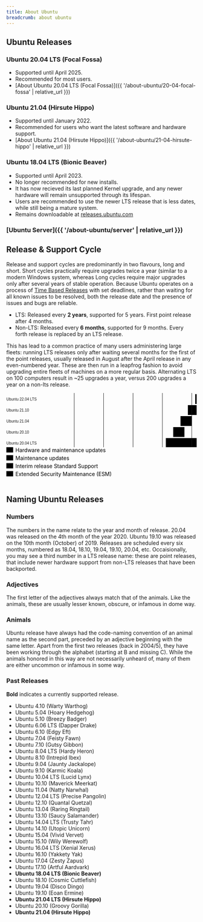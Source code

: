 ```yaml
---
title: About Ubuntu
breadcrumb: about ubuntu
---
```


## Ubuntu Releases

### Ubuntu 20.04 LTS (Focal Fossa)
- Supported until April 2025.
- Recommended for most users.
- [About Ubuntu 20.04 LTS (Focal Fossa)]({{ '/about-ubuntu/20-04-focal-fossa' | relative_url }})

### Ubuntu 21.04 (Hirsute Hippo)
- Supported until January 2022.
- Recommended for users who want the latest software and hardware support.
- [About Ubuntu 21.04 (Hirsute Hippo)]({{ '/about-ubuntu/21-04-hirsute-hippo' | relative_url }})

### Ubuntu 18.04 LTS (Bionic Beaver)
- Supported until April 2023.
- No longer recommended for new installs.
- It has now recieved its last planned Kernel upgrade, and any newer hardware will remain unsupported through its lifespan.
- Users are recommended to use the newer LTS release that is less dates, while still being a mature system.
- Remains downloadable at [releases.ubuntu.com](https://releases.ubuntu.com/18.04.5/)
<!--- [About Ubuntu 18.04 LTS (Bionic Beaver)]({{ '/about-ubuntu/18-04-bionic-beaver' | relative_url }}) -->

### [Ubuntu Server]({{ '/about-ubuntu/server' | relative_url }})

## Release & Support Cycle
Release and support cycles are predominantly in two flavours, long and short. Short cycles practically require upgrades twice a year (similar to a modern Windows system, whereas Long cycles require major upgrades only after several years of stable operation. Because Ubuntu operates on a process of [Time Based Releases](https://wiki.ubuntu.com/TimeBasedReleases) with set deadlines, rather than waiting for all known issues to be resolved, both the release date and the presence of issues and bugs are reliable.

- LTS: Released every **2 years**, supported for 5 years. First point release after 4 months.
- Non-LTS: Released every **6 months**, supported for 9 months. Every forth release is replaced by an LTS release.

This has lead to a common practice of many users administering large fleets: running LTS releases only after waiting several months for the first of the point releases, usually released in August after the April release in any even-numbered year. These are then run in a leapfrog fashion to avoid upgrading entire fleets of machines on a more regular basis. Alternating LTS on 100 computers result in ~25 upgrades a year, versus 200 upgrades a year on a non-lts release.

<div class="u-hide--small" id="server-desktop-eol"><svg class="chart" width="969" height="276"><g class="gantt-chart" width="969" height="276" transform="translate(150, 0)"><rect class=" chart__bar--orange" y="0" transform="translate(38.88076028989471,206)" height="26" width="97.25516204020238"></rect><rect class=" chart__bar--orange" y="0" transform="translate(116.74880350061535,177)" height="26" width="97.25516204020236"></rect><rect class=" chart__bar--orange-light" y="0" transform="translate(136.1359223300971,206)" height="26" width="97.36168467113362"></rect><rect class=" chart__bar--orange" y="0" transform="translate(194.51032408040476,148)" height="26" width="97.25516204020238"></rect><rect class=" chart__bar--orange-light" y="0" transform="translate(214.00396554081772,177)" height="26" width="97.36168467113362"></rect><rect class=" chart__bar--aubergine" y="0" transform="translate(233.4976070012307,206)" height="26" width="116.74880350061531"></rect><rect class=" chart__bar--orange" y="0" transform="translate(272.37836729112536,119)" height="26" width="97.25516204020238"></rect><rect class=" chart__bar--orange-light" y="0" transform="translate(291.76548612060714,148)" height="26" width="97.36168467113362"></rect><rect class=" chart__bar--grey" y="0" transform="translate(291.8720087515383,90)" height="26" width="29.71981402980998"></rect><rect class=" chart__bar--grey" y="0" transform="translate(311.2591275810201,61)" height="26" width="29.724252472765386"></rect><rect class=" chart__bar--aubergine" y="0" transform="translate(311.36565021195133,177)" height="26" width="116.74880350061534"></rect><rect class=" chart__bar--grey" y="0" transform="translate(330.75276904143306,32)" height="26" width="29.71981402980998"></rect><rect class=" chart__bar--orange" y="0" transform="translate(350.1398878709148,3)" height="26" width="97.25516204020238"></rect><rect class=" chart__bar--orange-light" y="0" transform="translate(369.63352933132774,119)" height="26" width="97.36168467113367"></rect><rect class=" chart__bar--aubergine" y="0" transform="translate(389.12717079174075,148)" height="26" width="194.5103240804047"></rect><rect class=" chart__bar--orange-light" y="0" transform="translate(447.39504991111716,3)" height="26" width="97.25516204020238"></rect><rect class=" chart__bar--aubergine" y="0" transform="translate(466.9952140024614,119)" height="26" width="194.5103240804047"></rect><rect class=" chart__bar--aubergine" y="0" transform="translate(544.6502119513195,3)" height="26" width="195.46902775878573"></rect><g class="x axis" transform="translate(0, 236)" fill="none" font-size="10" font-family="sans-serif" text-anchor="middle"><g class="tick" opacity="1" transform="translate(29.79816194904052,0)"><line stroke="currentColor" y2="6" y1="-256"></line><text fill="currentColor" y="9" dy="0.71em">2014</text></g><g class="tick" opacity="1" transform="translate(107.55968252882994,0)"><line stroke="currentColor" y2="6" y1="-256"></line><text fill="currentColor" y="9" dy="0.71em">2016</text></g><g class="tick" opacity="1" transform="translate(185.42772573955057,0)"><line stroke="currentColor" y2="6" y1="-256"></line><text fill="currentColor" y="9" dy="0.71em">2018</text></g><g class="tick" opacity="1" transform="translate(263.18924631934,0)"><line stroke="currentColor" y2="6" y1="-256"></line><text fill="currentColor" y="9" dy="0.71em">2020</text></g><g class="tick" opacity="1" transform="translate(341.05728953006064,0)"><line stroke="currentColor" y2="6" y1="-256"></line><text fill="currentColor" y="9" dy="0.71em">2022</text></g><g class="tick" opacity="1" transform="translate(418.81881010985,0)"><line stroke="currentColor" y2="6" y1="-256"></line><text fill="currentColor" y="9" dy="0.71em">2024</text></g><g class="tick" opacity="1" transform="translate(496.68685332057066,0)"><line stroke="currentColor" y2="6" y1="-256"></line><text fill="currentColor" y="9" dy="0.71em">2026</text></g><g class="tick" opacity="1" transform="translate(574.4483739003601,0)"><line stroke="currentColor" y2="6" y1="-256"></line><text fill="currentColor" y="9" dy="0.71em">2028</text></g><g class="tick" opacity="1" transform="translate(652.3164171110807,0)"><line stroke="currentColor" y2="6" y1="-256"></line><text fill="currentColor" y="9" dy="0.71em">2030</text></g><g class="tick" opacity="1" transform="translate(730.0779376908702,0)"><line stroke="currentColor" y2="6" y1="-256"></line><text fill="currentColor" y="9" dy="0.71em">2032</text></g></g><g class="y axis" fill="none" font-size="10" font-family="sans-serif" text-anchor="start"><g class="tick" opacity="1" transform="translate(0,16.5)"><line stroke="currentColor" x2="0"></line><text fill="currentColor" x="-150" dy="0.32em" class="chart__label--bold">Ubuntu 22.04 LTS</text></g><g class="tick" opacity="1" transform="translate(0,45.5)"><line stroke="currentColor" x2="0"></line><text fill="currentColor" x="-150" dy="0.32em">Ubuntu 21.10</text></g><g class="tick" opacity="1" transform="translate(0,74.5)"><line stroke="currentColor" x2="0"></line><text fill="currentColor" x="-150" dy="0.32em">Ubuntu 21.04</text></g><g class="tick" opacity="1" transform="translate(0,103.5)"><line stroke="currentColor" x2="0"></line><text fill="currentColor" x="-150" dy="0.32em">Ubuntu 20.10</text></g><g class="tick" opacity="1" transform="translate(0,132.5)"><line stroke="currentColor" x2="0"></line><text fill="currentColor" x="-150" dy="0.32em" class="chart__label--bold">Ubuntu 20.04 LTS</text></g><g class="tick" opacity="1" transform="translate(0,161.5)"><line stroke="currentColor" x2="0"></line><text fill="currentColor" x="-150" dy="0.32em" class="chart__label--bold">Ubuntu 18.04 LTS</text></g><g class="tick" opacity="1" transform="translate(0,190.5)"><line stroke="currentColor" x2="0"></line><text fill="currentColor" x="-150" dy="0.32em" class="chart__label--bold">Ubuntu 16.04 LTS</text></g><g class="tick" opacity="1" transform="translate(0,219.5)"><line stroke="currentColor" x2="0"></line><text fill="currentColor" x="-150" dy="0.32em" class="chart__label--bold">Ubuntu 14.04 LTS</text></g></g></g></svg><svg class="chart-key" width="400" height="96"><g class="chart-key__row" transform="translate(0, 0)" height="24"><rect class="chart__bar--orange" width="18" height="14" y="0"></rect><text class="chart-key__label" x="24" y="13">Hardware and maintenance updates</text></g><g class="chart-key__row" transform="translate(0, 21)" height="24"><rect class="chart__bar--orange-light" width="18" height="14" y="0"></rect><text class="chart-key__label" x="24" y="13">Maintenance updates</text></g><g class="chart-key__row" transform="translate(0, 42)" height="24"><rect class="chart__bar--grey" width="18" height="14" y="0"></rect><text class="chart-key__label" x="24" y="13">Interim release Standard Support</text></g><g class="chart-key__row" transform="translate(0, 63)" height="24"><rect class="chart__bar--aubergine" width="18" height="14" y="0"></rect><text class="chart-key__label" x="24" y="13">Extended Security Maintenance (ESM)</text></g></svg></div>

## Naming Ubuntu Releases

### Numbers
The numbers in the name relate to the year and month of release. 20.04 was released on the 4th month of the year 2020. Ubuntu 19.10 was released on the 10th month (October) of 2019. Releases are scheduled every six months, numbered as 18.04, 18.10, 19.04, 19.10, 20.04, etc. Occaisionally, you may see a third number in a LTS release name: these are point releases, that include newer hardware support from non-LTS releases that have been backported.

### Adjectives
The first letter of the adjectives always match that of the animals. Like the animals, these are usually lesser known, obscure, or infamous in dome way.

### Animals
Ubuntu release have always had the code-naming convention of an animal name as the second part, preceded by an adjective beginning with the same letter. Apart from the first two releases (back in 2004/5), they have been working through the alphabet (starting at B and missing C). While the animals honored in this way are not necessarily unheard of, many of them are either uncommon or infamous in some way.
    
### Past Releases
**Bold** indicates a currently supported release.
			
- Ubuntu 4.10 (Warty Warthog)
- Ubuntu 5.04 (Hoary Hedgehog)
- Ubuntu 5.10 (Breezy Badger)
- Ubuntu 6.06 LTS (Dapper Drake)
- Ubuntu 6.10 (Edgy Eft)
- Ubuntu 7.04 (Feisty Fawn)
- Ubuntu 7.10 (Gutsy Gibbon)
- Ubuntu 8.04 LTS (Hardy Heron)
- Ubuntu 8.10 (Intrepid Ibex)
- Ubuntu 9.04 (Jaunty Jackalope)
- Ubuntu 9.10 (Karmic Koala)
- Ubuntu 10.04 LTS (Lucid Lynx)
- Ubuntu 10.10 (Maverick Meerkat)
- Ubuntu 11.04 (Natty Narwhal)
- Ubuntu 12.04 LTS (Precise Pangolin)
- Ubuntu 12.10 (Quantal Quetzal)
- Ubuntu 13.04 (Raring Ringtail)
- Ubuntu 13.10 (Saucy Salamander)
- Ubuntu 14.04 LTS (Trusty Tahr)
- Ubuntu 14.10 (Utopic Unicorn)
- Ubuntu 15.04 (Vivid Vervet)
- Ubuntu 15.10 (Wily Werewolf)
- Ubuntu 16.04 LTS (Xenial Xerus)
- Ubuntu 16.10 (Yakkety Yak)
- Ubuntu 17.04 (Zesty Zapus)
- Ubuntu 17.10 (Artful Aardvark)
- **Ubuntu 18.04 LTS (Bionic Beaver)**
- Ubuntu 18.10 (Cosmic Cuttlefish)
- Ubuntu 19.04 (Disco Dingo)
- Ubuntu 19.10 (Eoan Ermine)
- **Ubuntu 21.04 LTS (Hirsute Hippo)**
- Ubuntu 20.10 (Groovy Gorilla)
- **Ubuntu 21.04 (Hirsute Hippo)**
